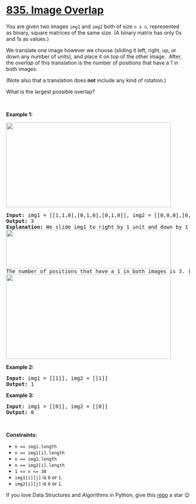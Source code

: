 # [835. Image Overlap][title]

<p>You are given two images <code>img1</code> and <code>img2</code> both of size <code>n x n</code>, represented as binary, square matrices of the same size. (A binary matrix has only 0s and 1s as values.)</p>
<p>We translate one image however we choose (sliding it left, right, up, or down any number of units), and place it on top of the other image.  After, the <em>overlap</em> of this translation is the number of positions that have a 1 in both images.</p>
<p>(Note also that a translation does <strong>not</strong> include any kind of rotation.)</p>
<p>What is the largest possible overlap?</p>
<p> </p>
<p><strong>Example 1:</strong></p>
<img alt="" src="https://assets.leetcode.com/uploads/2020/09/09/overlap1.jpg" style="width: 450px; height: 231px;"/>
<pre><strong>Input:</strong> img1 = [[1,1,0],[0,1,0],[0,1,0]], img2 = [[0,0,0],[0,1,1],[0,0,1]]
<strong>Output:</strong> 3
<strong>Explanation:</strong> We slide img1 to right by 1 unit and down by 1 unit.
<img alt="" src="https://assets.leetcode.com/uploads/2020/09/09/overlap_step1.jpg" style="width: 450px; height: 105px;"/>
The number of positions that have a 1 in both images is 3. (Shown in red)
<img alt="" src="https://assets.leetcode.com/uploads/2020/09/09/overlap_step2.jpg" style="width: 450px; height: 231px;"/>
</pre>
<p><strong>Example 2:</strong></p>
<pre><strong>Input:</strong> img1 = [[1]], img2 = [[1]]
<strong>Output:</strong> 1
</pre>
<p><strong>Example 3:</strong></p>
<pre><strong>Input:</strong> img1 = [[0]], img2 = [[0]]
<strong>Output:</strong> 0
</pre>
<p> </p>
<p><strong>Constraints:</strong></p>
<ul>
<li><code>n == img1.length</code></li>
<li><code>n == img1[i].length</code></li>
<li><code>n == img2.length </code></li>
<li><code>n == img2[i].length</code></li>
<li><code>1 &lt;= n &lt;= 30</code></li>
<li><code>img1[i][j]</code> is <code>0</code> or <code>1</code>.</li>
<li><code>img2[i][j]</code> is <code>0</code> or <code>1</code>.</li>
</ul>


If you love Data Structures and Algorithms in Python, give this [repo][me] a star :wink:

[title]: https://leetcode.com/problems/image-overlap
[me]: https://github.com/bumblebee211196/awesome-python-leetcode